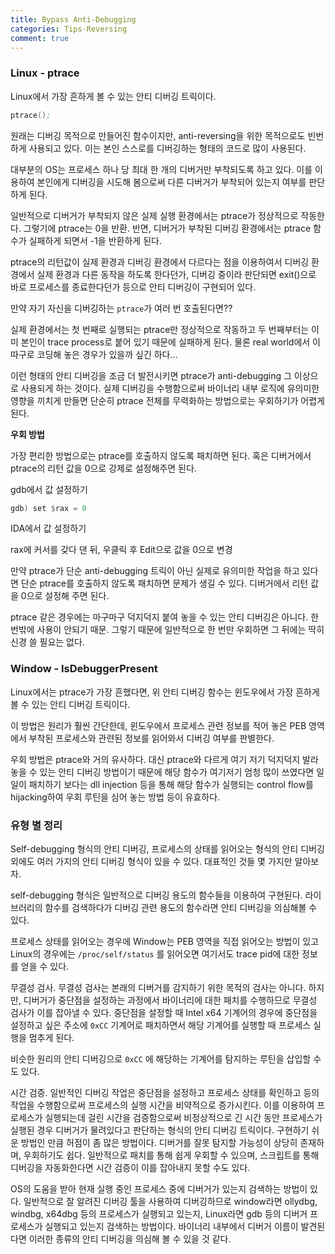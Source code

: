 ```yaml
---
title: Bypass Anti-Debugging
categories: Tips-Reversing
comment: true
---
```


### Linux - ptrace

Linux에서 가장 흔하게 볼 수 있는 안티 디버깅 트릭이다.

```nasm
ptrace();
```

원래는 디버깅 목적으로 만들어진 함수이지만, anti-reversing을 위한 목적으로도 빈번하게 사용되고 있다. 이는 본인 스스로를 디버깅하는 형태의 코드로 많이 사용된다.

대부분의 OS는 프로세스 하나 당 최대 한 개의 디버거만 부착되도록 하고 있다. 이를 이용하여 본인에게 디버깅을 시도해 봄으로써 다른 디버거가 부착되어 있는지 여부를 판단하게 된다.

일반적으로 디버거가 부착되지 않은 실제 실행 환경에서는 ptrace가 정상적으로 작동한다. 그렇기에 ptrace는 0을 반환. 반면, 디버거가 부착된 디버깅 환경에서는 ptrace 함수가 실패하게 되면서 -1을 반환하게 된다.

ptrace의 리턴값이 실제 환경과 디버깅 환경에서 다르다는 점을 이용하여서 디버깅 환경에서 실제 환경과 다른 동작을 하도록 한다던가, 디버깅 중이라 판단되면 exit()으로 바로 프로세스를 종료한다던가 등으로 안티 디버깅이 구현되어 있다.

만약 자기 자신을 디버깅하는 `ptrace`가 여러 번 호출된다면??

실제 환경에서는 첫 번째로 실행되는 ptrace만 정상적으로 작동하고 두 번째부터는 이미 본인이 trace process로 붙어 있기 때문에 실패하게 된다. 물론 real world에서 이따구로 코딩해 놓은 경우가 있을까 싶긴 하다…

이런 형태의 안티 디버깅을 조금 더 발전시키면 ptrace가 anti-debugging 그 이상으로 사용되게 하는 것이다. 실제 디버깅을 수행함으로써 바이너리 내부 로직에 유의미한 영향을 끼치게 만들면 단순히 ptrace 전체를 무력화하는 방법으로는 우회하기가 어렵게 된다.

**우회 방법**

가장 편리한 방법으로는 ptrace를 호출하지 않도록 패치하면 된다. 혹은 디버거에서 ptrace의 리턴 값을 0으로 강제로 설정해주면 된다.

gdb에서 값 설정하기

```nasm
gdb) set $rax = 0
```

IDA에서 값 설정하기

rax에 커서를 갖다 댄 뒤, 우클릭 후 Edit으로 값을 0으로 변경

만약 ptrace가 단순 anti-debugging 트릭이 아닌 실제로 유의미한 작업을 하고 있다면 단순 ptrace를 호출하지 않도록 패치하면 문제가 생길 수 있다. 디버거에서 리턴 값을 0으로 설정해 주면 된다.

ptrace 같은 경우에는 마구마구 덕지덕지 붙여 놓을 수 있는 안티 디버깅은 아니다. 한 번밖에 사용이 안되기 때문. 그렇기 때문에 일반적으로 한 번만 우회하면 그 뒤에는 딱히 신경 쓸 필요는 없다.

### Window - IsDebuggerPresent

Linux에서는 ptrace가 가장 흔했다면, 위 안티 디버깅 함수는 윈도우에서 가장 흔하게 볼 수 있는 안티 디버깅 트릭이다.

이 방법은 원리가 훨씬 간단한데, 윈도우에서 프로세스 관련 정보를 적어 놓은 PEB 영역에서 부착된 프로세스와 관련된 정보를 읽어와서 디버깅 여부를 판별한다.

우회 방법은 ptrace와 거의 유사하다. 대신 ptrace와 다르게 여기 저기 덕지덕지 발라 놓을 수 있는 안티 디버깅 방법이기 때문에 해당 함수가 여기저기 엄청 많이 쓰였다면 일일이 패치하기 보다는 dll injection 등을 통해 해당 함수가 실행되는 control flow를 hijacking하여 우회 루틴을 심어 놓는 방법 등이 유효하다.

### 유형 별 정리

Self-debugging 형식의 안티 디버깅, 프로세스의 상태를 읽어오는 형식의 안티 디버깅 외에도 여러 가지의 안티 디버깅 형식이 있을 수 있다. 대표적인 것들 몇 가지만 알아보자.

self-debugging 형식은 일반적으로 디버깅 용도의 함수들을 이용하여 구현된다. 라이브러리의 함수를 검색하다가 디버깅 관련 용도의 함수라면 안티 디버깅을 의심해볼 수 있다.

프로세스 상태를 읽어오는 경우에 Window는 PEB 영역을 직접 읽어오는 방법이 있고 Linux의 경우에는 `/proc/self/status` 를 읽어오면 여기서도 trace pid에 대한 정보를 얻을 수 있다.

무결성 검사. 무결성 검사는 본래의 디버거를 감지하기 위한 목적의 검사는 아니다. 하지만, 디버거가 중단점을 설정하는 과정에서 바이너리에 대한 패치를 수행하므로 무결성 검사가 이를 잡아낼 수 있다. 중단점을 설정할 때 Intel x64 기계어의 경우에 중단점을 설정하고 싶은 주소에 `0xCC` 기계어로 패치하면서 해당 기계어를 실행할 때 프로세스 실행을 멈추게 된다.

비슷한 원리의 안티 디버깅으로 `0xCC` 에 해당하는 기계어를 탐지하는 루틴을 삽입할 수도 있다.

시간 검증. 일반적인 디버깅 작업은 중단점을 설정하고 프로세스 상태를 확인하고 등의 작업을 수행함으로써 프로세스의 실행 시간을 비약적으로 증가시킨다. 이를 이용하여 프로세스가 실행되는데 걸린 시간을 검증함으로써 비정상적으로 긴 시간 동안 프로세스가 실행된 경우 디버거가 물려있다고 판단하는 형식의 안티 디버깅 트릭이다. 구현하기 쉬운 방법인 만큼 허점이 좀 많은 방법이다. 디버거를 잘못 탐지할 가능성이 상당히 존재하며, 우회하기도 쉽다. 일반적으로 패치를 통해 쉽게 우회할 수 있으며, 스크립트를 통해 디버깅을 자동화한다면 시간 검증이 이를 잡아내지 못할 수도 있다.

OS의 도움을 받아 현재 실행 중인 프로세스 중에 디버거가 있는지 검색하는 방법이 있다. 일반적으로 잘 알려진 디버깅 툴을 사용하여 디버깅하므로 window라면 ollydbg, windbg, x64dbg 등의 프로세스가 실행되고 있는지, Linux라면 gdb 등의 디버거 프로세스가 실행되고 있는지 검색하는 방법이다. 바이너리 내부에서 디버거 이름이 발견된다면 이러한 종류의 안티 디버깅을 의심해 볼 수 있을 것 같다.